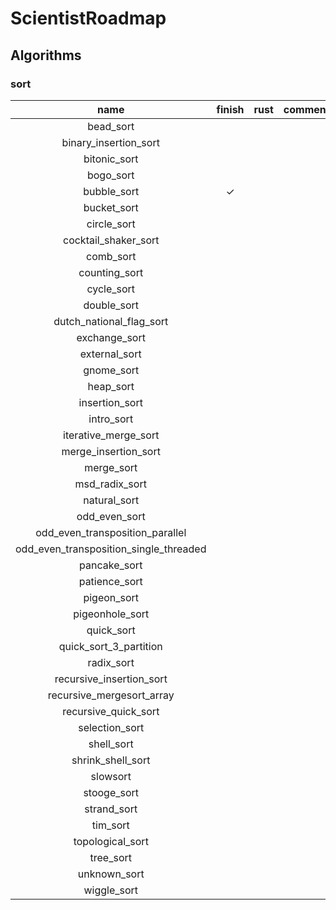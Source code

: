 # ScientistRoadmap
## Algorithms
### sort
| name | finish | rust | comments |
| :---: | :---: | :---: | :---: |
|bead_sort |   |   |   |
|binary_insertion_sort |   |   |   |
|bitonic_sort |   |   |   |
|bogo_sort |   |   |   |
|bubble_sort | &checkmark;  |   |   |
|bucket_sort |   |   |   |
|circle_sort |   |   |   |
|cocktail_shaker_sort |   |   |   |
|comb_sort |   |   |   |
|counting_sort |   |   |   |
|cycle_sort |   |   |   |
|double_sort |   |   |   |
|dutch_national_flag_sort |   |   |   |
|exchange_sort |   |   |   |
|external_sort |   |   |   |
|gnome_sort |   |   |   |
|heap_sort |   |   |   |
|insertion_sort |   |   |   |
|intro_sort |   |   |   |
|iterative_merge_sort |   |   |   |
|merge_insertion_sort |   |   |   |
|merge_sort |   |   |   |
|msd_radix_sort |   |   |   |
|natural_sort |   |   |   |
|odd_even_sort |   |   |   |
|odd_even_transposition_parallel |   |   |   |
|odd_even_transposition_single_threaded |   |   |   |
|pancake_sort |   |   |   |
|patience_sort |   |   |   |
|pigeon_sort |   |   |   |
|pigeonhole_sort |   |   |   |
|quick_sort |   |   |   |
|quick_sort_3_partition |   |   |   |
|radix_sort |   |   |   |
|recursive_insertion_sort |   |   |   |
|recursive_mergesort_array |   |   |   |
|recursive_quick_sort |   |   |   |
|selection_sort |   |   |   |
|shell_sort |   |   |   |
|shrink_shell_sort |   |   |   |
|slowsort |   |   |   |
|stooge_sort |   |   |   |
|strand_sort |   |   |   |
|tim_sort |   |   |   |
|topological_sort |   |   |   |
|tree_sort |   |   |   |
|unknown_sort |   |   |   |
|wiggle_sort |   |   |   |

